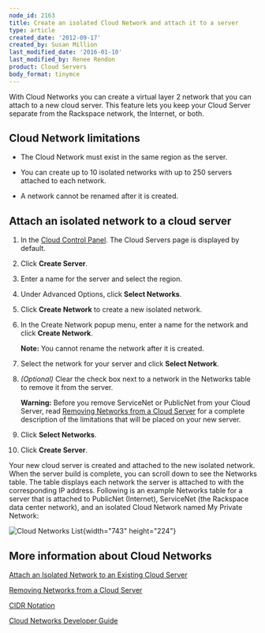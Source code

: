 ```yaml
---
node_id: 2163
title: Create an isolated Cloud Network and attach it to a server
type: article
created_date: '2012-09-17'
created_by: Susan Million
last_modified_date: '2016-01-10'
last_modified_by: Renee Rendon
product: Cloud Servers
body_format: tinymce
---
```


With Cloud Networks you can create a virtual layer 2 network that you
can attach to a new cloud server. This feature lets you keep your Cloud
Server separate from the Rackspace network, the Internet, or both.

Cloud Network limitations
-------------------------

-   The Cloud Network must exist in the same region as the server.

-   You can create up to 10 isolated networks with up to 250 servers
    attached to each network.

-   A network cannot be renamed after it is created.

Attach an isolated network to a cloud server
--------------------------------------------

1.  In the [Cloud Control Panel](https://mycloud.rackspace.com).
    The Cloud Servers page is displayed by default.

2.  Click **Create Server**.

3.  Enter a name for the server and select the region.

4.  Under Advanced Options, click **Select Networks**.

5.  Click **Create Network** to create a new isolated network.

6.  In the Create Network popup menu, enter a name for the network and
    click **Create Network**.

    **Note:** You cannot rename the network after it is created.

7.  Select the network for your server and click **Select Network**.

8.  *(Optional)* Clear the check box next to a network in the Networks
    table to remove it from the server.

    **Warning:** Before you remove ServiceNet or PublicNet from your
    Cloud Server, read [Removing Networks from a Cloud
    Server](/howto/removing-networks-from-a-cloud-server "Disabling Networks from a Cloud Server")
    for a complete description of the limitations that will be placed on
    your new server.

9.  Click **Select Networks**.
10. Click **Create Server**.

Your new cloud server is created and attached to the new isolated
network. When the server build is complete, you can scroll down to see
the Networks table. The table displays each network the server is
attached to with the corresponding IP address. Following is an example
Networks table for a server that is attached to PublicNet (Internet),
ServiceNet (the Rackspace data center network), and an isolated Cloud
Network named My Private Network:

![Cloud Networks
List](https://8026b2e3760e2433679c-fffceaebb8c6ee053c935e8915a3fbe7.ssl.cf2.rackcdn.com/field/image/Cloud%20Networks%20List.png){width="743"
height="224"}

More information about Cloud Networks
-------------------------------------

[Attach an Isolated Network to an Existing Cloud
Server](/howto/attach-a-cloud-network-to-an-existing-cloud-server "Attach an Isolated Network to an Existing Cloud Server")

[Removing Networks from a Cloud
Server](/howto/removing-networks-from-a-cloud-server "Removing Networks from a Cloud Server")

[<span class="s1">CIDR
Notation</span>](/howto/using-cidr-notation-in-cloud-networks "CIDR Notation")

[Cloud Networks Developer Guide](https://developer.rackspace.com/docs/)




